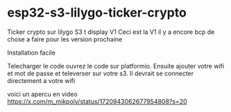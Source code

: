 # esp32-s3-lilygo-ticker-crypto
Ticker crypto sur lilygo S3 t display V1
Ceci est la V1 il y a encore bcp de chose a faire pour les version prochaine 


Installation facile 

Telecharger le code ouvrez le code sur platformio.
Ensuite ajouter votre wifi et mot de passe et televerser sur votre s3.
Il devrait se connecter directement a votre wifi 


voici un apercu en video https://x.com/m_mikpoly/status/1720943062677954808?s=20
